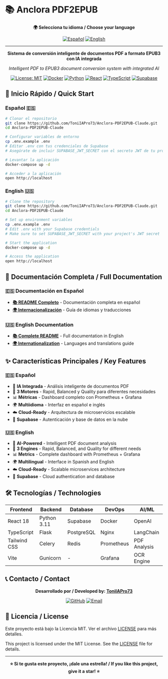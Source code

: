 # 📚 Anclora PDF2EPUB

<div align="center">

**🌍 Selecciona tu idioma / Choose your language**

[![Español](https://img.shields.io/badge/🇪🇸-Español-red?style=for-the-badge)](README.es.md)
[![English](https://img.shields.io/badge/🇺🇸-English-blue?style=for-the-badge)](README.en.md)

---

**Sistema de conversión inteligente de documentos PDF a formato EPUB3 con IA integrada**

*Intelligent PDF to EPUB3 document conversion system with integrated AI*

[![License: MIT](https://img.shields.io/badge/License-MIT-yellow.svg)](https://opensource.org/licenses/MIT)
[![Docker](https://img.shields.io/badge/Docker-Ready-blue.svg)](https://www.docker.com/)
[![Python](https://img.shields.io/badge/Python-3.11+-green.svg)](https://www.python.org/)
[![React](https://img.shields.io/badge/React-18.2+-blue.svg)](https://reactjs.org/)
[![TypeScript](https://img.shields.io/badge/TypeScript-5.2+-blue.svg)](https://www.typescriptlang.org/)
[![Supabase](https://img.shields.io/badge/Supabase-Database-green.svg)](https://supabase.com/)

</div>

## 🚀 Inicio Rápido / Quick Start

### Español 🇪🇸
```bash
# Clonar el repositorio
git clone https://github.com/ToniIAPro73/Anclora-PDF2EPUB-Claude.git
cd Anclora-PDF2EPUB-Claude

# Configurar variables de entorno
cp .env.example .env
# Editar .env con tus credenciales de Supabase
# Asegúrate de incluir SUPABASE_JWT_SECRET con el secreto JWT de tu proyecto

# Levantar la aplicación
docker-compose up -d

# Acceder a la aplicación
open http://localhost
```

### English 🇺🇸
```bash
# Clone the repository
git clone https://github.com/ToniIAPro73/Anclora-PDF2EPUB-Claude.git
cd Anclora-PDF2EPUB-Claude

# Set up environment variables
cp .env.example .env
# Edit .env with your Supabase credentials
# Make sure to set SUPABASE_JWT_SECRET with your project's JWT secret

# Start the application
docker-compose up -d

# Access the application
open http://localhost
```

## 📖 Documentación Completa / Full Documentation

### 🇪🇸 Documentación en Español
- **[📚 README Completo](README.es.md)** - Documentación completa en español
- **[🌍 Internacionalización](INTERNATIONALIZATION.md)** - Guía de idiomas y traducciones

### 🇺🇸 English Documentation
- **[📚 Complete README](README.en.md)** - Full documentation in English
- **[🌍 Internationalization](INTERNATIONALIZATION.md)** - Languages and translations guide

## ✨ Características Principales / Key Features

### 🇪🇸 Español
- 🧠 **IA Integrada** - Análisis inteligente de documentos PDF
- 🚀 **3 Motores** - Rapid, Balanced y Quality para diferentes necesidades
- 📊 **Métricas** - Dashboard completo con Prometheus + Grafana
- 🌍 **Multiidioma** - Interfaz en español e inglés
- ☁️ **Cloud-Ready** - Arquitectura de microservicios escalable
- 🔐 **Supabase** - Autenticación y base de datos en la nube

### 🇺🇸 English
- 🧠 **AI-Powered** - Intelligent PDF document analysis
- 🚀 **3 Engines** - Rapid, Balanced, and Quality for different needs
- 📊 **Metrics** - Complete dashboard with Prometheus + Grafana
- 🌍 **Multilingual** - Interface in Spanish and English
- ☁️ **Cloud-Ready** - Scalable microservices architecture
- 🔐 **Supabase** - Cloud authentication and database

## 🛠️ Tecnologías / Technologies

<div align="center">

| Frontend | Backend | Database | DevOps | AI/ML |
|----------|---------|----------|--------|-------|
| React 18 | Python 3.11 | Supabase | Docker | OpenAI |
| TypeScript | Flask | PostgreSQL | Nginx | LangChain |
| Tailwind CSS | Celery | Redis | Prometheus | PDF Analysis |
| Vite | Gunicorn | - | Grafana | OCR Engine |

</div>

## 📞 Contacto / Contact

<div align="center">

**Desarrollado por / Developed by: [ToniIAPro73](https://github.com/ToniIAPro73)**

[![GitHub](https://img.shields.io/badge/GitHub-ToniIAPro73-black?style=flat&logo=github)](https://github.com/ToniIAPro73)
[![Email](https://img.shields.io/badge/Email-supertoniia@gmail.com-red?style=flat&logo=gmail)](mailto:supertoniia@gmail.com)

</div>

## 📄 Licencia / License

Este proyecto está bajo la Licencia MIT. Ver el archivo [LICENSE](LICENSE) para más detalles.

This project is licensed under the MIT License. See the [LICENSE](LICENSE) file for details.

---

<div align="center">

**⭐ Si te gusta este proyecto, ¡dale una estrella! / If you like this project, give it a star! ⭐**

</div>
